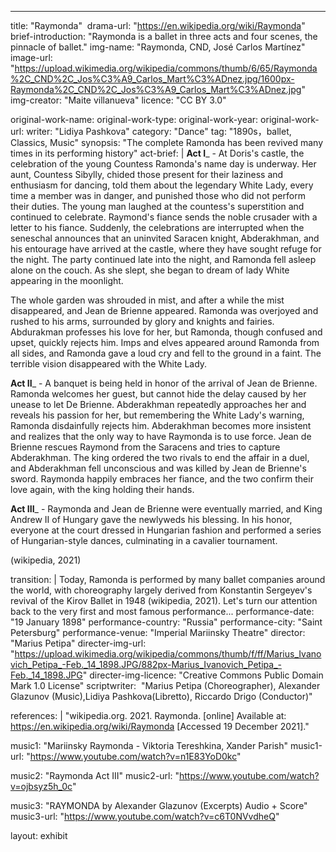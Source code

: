 ---
title: "Raymonda" 
drama-url: "https://en.wikipedia.org/wiki/Raymonda"
brief-introduction: "Raymonda is a ballet in three acts and four scenes, the pinnacle of ballet."
img-name: "Raymonda, CND, José Carlos Martínez"
image-url: "https://upload.wikimedia.org/wikipedia/commons/thumb/6/65/Raymonda%2C_CND%2C_Jos%C3%A9_Carlos_Mart%C3%ADnez.jpg/1600px-Raymonda%2C_CND%2C_Jos%C3%A9_Carlos_Mart%C3%ADnez.jpg"
img-creator: "Maite villanueva"
licence: "CC BY 3.0"

original-work-name: 
original-work-type: 
original-work-year: 
original-work-url: 
writer: "Lidiya Pashkova"
category: "Dance"
tag: "1890s，ballet, Classics, Music"
synopsis: "The complete Ramonda has been revived many times in its performing history"
act-brief: |
  **Act I**_ - At Doris's castle, the celebration of the young Countess Ramonda's name day is underway. Her aunt, Countess Sibylly, chided those present for their laziness and enthusiasm for dancing, told them about the legendary White Lady, every time a member was in danger, and punished those who did not perform their duties. The young man laughed at the countess's superstition and continued to celebrate. Raymond's fiance sends the noble crusader with a letter to his fiance. Suddenly, the celebrations are interrupted when the seneschal announces that an uninvited Saracen knight, Abderakhman, and his entourage have arrived at the castle, where they have sought refuge for the night. The party continued late into the night, and Ramonda fell asleep alone on the couch. As she slept, she began to dream of lady White appearing in the moonlight.    

  The whole garden was shrouded in mist, and after a while the mist disappeared, and Jean de Brienne appeared. Ramonda was overjoyed and rushed to his arms, surrounded by glory and knights and fairies. Abdurakman professes his love for her, but Ramonda, though confused and upset, quickly rejects him. Imps and elves appeared around Ramonda from all sides, and Ramonda gave a loud cry and fell to the ground in a faint. The terrible vision disappeared with the White Lady.
  
  **Act II**_ -  A banquet is being held in honor of the arrival of Jean de Brienne. Ramonda welcomes her guest, but cannot hide the delay caused by her unease to let De Brienne. Abderakhman repeatedly approaches her and reveals his passion for her, but remembering the White Lady's warning, Ramonda disdainfully rejects him. Abderakhman becomes more insistent and realizes that the only way to have Raymonda is to use force. Jean de Brienne rescues Raymond from the Saracens and tries to capture Abderakhman. The king ordered the two rivals to end the affair in a duel, and Abderakhman fell unconscious and was killed by Jean de Brienne's sword. Raymonda happily embraces her fiance, and the two confirm their love again, with the king holding their hands.    
  
  **Act III**_ - Raymonda and Jean de Brienne were eventually married, and King Andrew II of Hungary gave the newlyweds his blessing. In his honor, everyone at the court dressed in Hungarian fashion and performed a series of Hungarian-style dances, culminating in a cavalier tournament.  

  (wikipedia, 2021)    


transition: |
  Today, Ramonda is performed by many ballet companies around the world, with choreography largely derived from Konstantin Sergeyev's revival of the Kirov Ballet in 1948 (wikipedia, 2021).
  Let's turn our attention back to the very first and most famous performance...
performance-date: "19 January 1898"
performance-country: "Russia"
performance-city: "Saint Petersburg"
performance-venue: "Imperial Mariinsky Theatre" 
director: "Marius Petipa"
directer-img-url: "https://upload.wikimedia.org/wikipedia/commons/thumb/f/ff/Marius_Ivanovich_Petipa_-Feb._14_1898.JPG/882px-Marius_Ivanovich_Petipa_-Feb._14_1898.JPG"
directer-img-licence: "Creative Commons Public Domain Mark 1.0 License"
scriptwriter:  "Marius Petipa (Choreographer), Alexander Glazunov (Music),Lidiya Pashkova(Libretto), Riccardo Drigo (Conductor)"

references: |
"wikipedia.org. 2021. Raymonda. [online] Available at: <https://en.wikipedia.org/wiki/Raymonda> [Accessed 19 December 2021]."

music1: "Mariinsky Raymonda - Viktoria Tereshkina, Xander Parish"
music1-url: "https://www.youtube.com/watch?v=n1E83YoD0kc"

music2: "Raymonda Act III"
music2-url: "https://www.youtube.com/watch?v=ojbsyz5h_0c"

music3: "RAYMONDA by Alexander Glazunov (Excerpts) Audio + Score"
music3-url: "https://www.youtube.com/watch?v=c6T0NVvdheQ"

layout: exhibit
